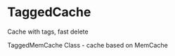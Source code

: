 TaggedCache
==============
Cache with tags, fast delete

TaggedMemCache Class - cache based on MemCache


